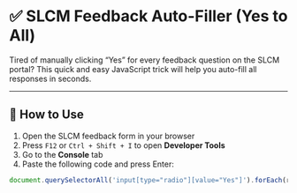 # ✅ SLCM Feedback Auto-Filler (Yes to All)

Tired of manually clicking “Yes” for every feedback question on the SLCM portal? This quick and easy JavaScript trick will help you auto-fill all responses in seconds.

---

## 🚀 How to Use

1. Open the SLCM feedback form in your browser
2. Press `F12` or `Ctrl + Shift + I` to open **Developer Tools**
3. Go to the **Console** tab
4. Paste the following code and press Enter:

```javascript
document.querySelectorAll('input[type="radio"][value="Yes"]').forEach(r => r.click());
